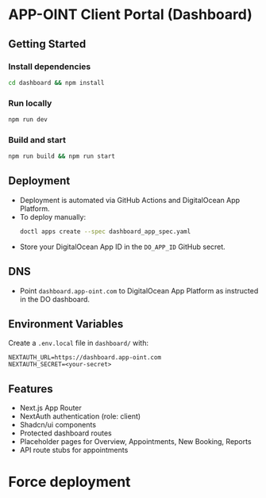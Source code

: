 # APP-OINT Client Portal (Dashboard)

## Getting Started

### Install dependencies
```bash
cd dashboard && npm install
```

### Run locally
```bash
npm run dev
```

### Build and start
```bash
npm run build && npm run start
```

## Deployment

- Deployment is automated via GitHub Actions and DigitalOcean App Platform.
- To deploy manually:
  ```bash
  doctl apps create --spec dashboard_app_spec.yaml
  ```
- Store your DigitalOcean App ID in the `DO_APP_ID` GitHub secret.

## DNS
- Point `dashboard.app-oint.com` to DigitalOcean App Platform as instructed in the DO dashboard.

## Environment Variables
Create a `.env.local` file in `dashboard/` with:
```
NEXTAUTH_URL=https://dashboard.app-oint.com
NEXTAUTH_SECRET=<your-secret>
```

## Features
- Next.js App Router
- NextAuth authentication (role: client)
- Shadcn/ui components
- Protected dashboard routes
- Placeholder pages for Overview, Appointments, New Booking, Reports
- API route stubs for appointments
# Force deployment
